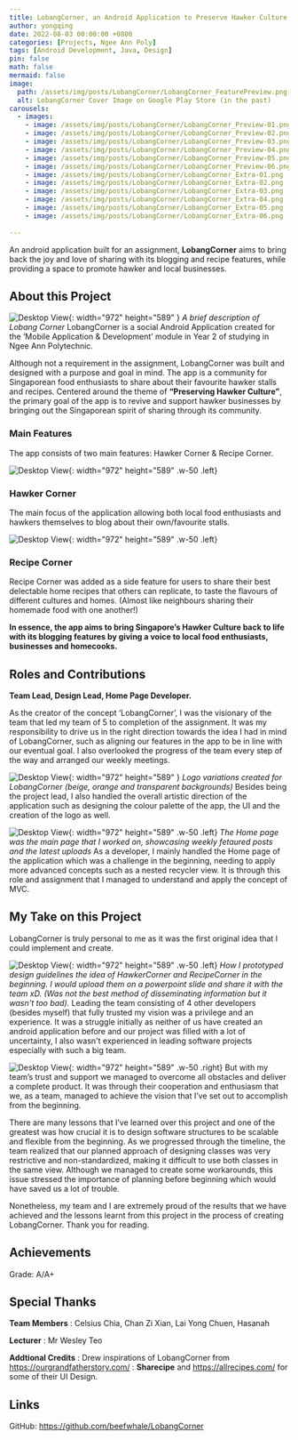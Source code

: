 ```yaml
---
title: LobangCorner, an Android Application to Preserve Hawker Culture
author: yongqing
date: 2022-08-03 00:00:00 +0800
categories: [Projects, Ngee Ann Poly]
tags: [Android Development, Java, Design]
pin: false
math: false
mermaid: false
image:
  path: /assets/img/posts/LobangCorner/LobangCorner_FeaturePreview.png
  alt: LobangCorner Cover Image on Google Play Store (in the past)
carousels:
  - images: 
    - image: /assets/img/posts/LobangCorner/LobangCorner_Preview-01.png
    - image: /assets/img/posts/LobangCorner/LobangCorner_Preview-02.png
    - image: /assets/img/posts/LobangCorner/LobangCorner_Preview-03.png
    - image: /assets/img/posts/LobangCorner/LobangCorner_Preview-04.png
    - image: /assets/img/posts/LobangCorner/LobangCorner_Preview-05.png
    - image: /assets/img/posts/LobangCorner/LobangCorner_Preview-06.png
    - image: /assets/img/posts/LobangCorner/LobangCorner_Extra-01.png
    - image: /assets/img/posts/LobangCorner/LobangCorner_Extra-02.png
    - image: /assets/img/posts/LobangCorner/LobangCorner_Extra-03.png
    - image: /assets/img/posts/LobangCorner/LobangCorner_Extra-04.png
    - image: /assets/img/posts/LobangCorner/LobangCorner_Extra-05.png
    - image: /assets/img/posts/LobangCorner/LobangCorner_Extra-06.png
    
---
```


An android application built for an assignment, **LobangCorner** aims to bring back the joy and love of sharing with its blogging and recipe features, while providing a space to promote hawker and local businesses.

## About this Project
![Desktop View](/assets/img/posts/LobangCorner/LobangCorner_Main-01.png){: width="972" height="589" }
_A brief description of Lobang Corner_
LobangCorner is a social Android Application created for the ‘Mobile Application & Development’ module in Year 2 of studying in Ngee Ann Polytechnic.

Although not a requirement in the assignment, LobangCorner was built and designed with a purpose and goal in mind. The app is a community for Singaporean food enthusiasts to share about their favourite hawker stalls and recipes. Centered around the theme of **“Preserving Hawker Culture”**, the primary goal of the app is to revive and support hawker businesses by bringing out the Singaporean spirit of sharing through its community.

### Main Features
The app consists of two main features: Hawker Corner & Recipe Corner. 

![Desktop View](/assets/img/posts/LobangCorner/LobangCorner_HawkerCorner.png){: width="972" height="589" .w-50 .left}
### Hawker Corner
The main focus of the application allowing both local food enthusiasts and hawkers themselves to blog about their own/favourite stalls. 


![Desktop View](/assets/img/posts/LobangCorner/LobangCorner_RecipeCorner.png){: width="972" height="589" .w-50 .left}
### Recipe Corner
Recipe Corner was added as a side feature for users to share their best delectable home recipes that others can replicate, to taste the flavours of different cultures and homes. (Almost like neighbours sharing their homemade food with one another!)

**In essence, the app aims to bring Singapore’s Hawker Culture back to life with its blogging features by giving a voice to local food enthusiasts, businesses and homecooks.**


## Roles and Contributions
**Team Lead, Design Lead, Home Page Developer.**

As the creator of the concept ‘LobangCorner’, I was the visionary of the team that led my team of 5 to completion of the assignment. It was my responsibility to drive us in the right direction towards the idea I had in mind of LobangCorner, such as aligning our features in the app to be in line with our eventual goal. I also overlooked the progress of the team every step of the way and arranged our weekly meetings.

![Desktop View](/assets/img/posts/LobangCorner/LobangCorner_Logos-01.png){: width="972" height="589" }
_Logo variations created for LobangCorner (beige, orange and transparent backgrounds)_
Besides being the project lead, I also handled the overall artistic direction of the application such as designing the colour palette of the app, the UI and the creation of the logo as well. 

![Desktop View](/assets/img/posts/LobangCorner/LobangCorner_Home.png){: width="972" height="589" .w-50 .left}
_The Home page was the main page that I worked on, showcasing weekly fetaured posts and the latest uploads_
As a developer, I mainly handled the Home page of the application which was a challenge in the beginning, needing to apply more advanced concepts such as a nested recycler view. It is through this role and assignment that I managed to understand and apply the concept of MVC.



## My Take on this Project
LobangCorner is truly personal to me as it was the first original idea that I could implement and create.

![Desktop View](/assets/img/posts/LobangCorner/LobangCorner_Storyboard-01.png){: width="972" height="589" .w-50 .left}
_How I prototyped design guidelines the idea of HawkerCorner and RecipeCorner in the beginning. I would upload them on a powerpoint slide and share it with the team xD. (Was not the best method of disseminating information but it wasn't too bad)._
 Leading the team consisting of 4 other developers (besides myself) that fully trusted my vision was a privilege and an experience. It was a struggle initially as neither of us have created an android application before and our project was filled with a lot of uncertainty, I also wasn't experienced in leading software projects especially with such a big team. 
 
 ![Desktop View](/assets/img/posts/LobangCorner/LobangCorner_Storyboard-02.png){: width="972" height="589" .w-50 .right}
 But with my team’s trust and support we managed to overcome all obstacles and deliver a complete product. It was through their cooperation and enthusiasm that we, as a team, managed to achieve the vision that I’ve set out to accomplish from the beginning.

There are many lessons that I’ve learned over this project and one of the greatest was how crucial it is to design software structures to be scalable and flexible from the beginning. As we progressed through the timeline, the team realized that our planned approach of designing classes was very restrictive and non-standardized, making it difficult to use both classes in the same view. Although we managed to create some workarounds, this issue stressed the importance of planning before beginning which would have saved us a lot of trouble.

Nonetheless, my team and I are extremely proud of the results that we have achieved and the lessons learnt from this project in the process of creating LobangCorner. Thank you for reading.

## Achievements
Grade: A/A+

## Special Thanks
**Team Members**
: Celsius Chia, Chan Zi Xian, Lai Yong Chuen, Hasanah

**Lecturer**
: Mr Wesley Teo

**Addtional Credits**
: Drew inspirations of LobangCorner from <https://ourgrandfatherstory.com/>
:  **Sharecipe** and <https://allrecipes.com/> for some of their UI Design.

## Links
GitHub: <https://github.com/beefwhale/LobangCorner>